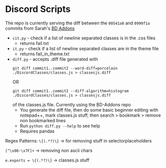 # Discord Scripts
The repo is currently serving the diff between the `00541a0` and `0990f1a` commits from Sarah's [BD Addons](https://github.com/ItMeSarah/BD-Addons/commits/main/DiscordClasses/classes.js)

- `cit.py` - check if a list of newline separated classes is in the .css files
    - returns fail.txt
- `it.py` - check if a list of newline separated classes are in the theme file 
    - returns fail_in_theme.txt
- `diff.py` - accepts .diff file generated with 
    ```git
    git diff commit1..commit2 --word-diff=porcelain ./DiscordClasses/classes.js > classesjs.diff
    ``` 
    OR 
    ```git
    git diff commit1..commit2 --diff-algorithm=histogram ./DiscordClasses/classes.js > classesjs.diff 
    ```
    of the classes.js file. Currently using the BD-Addons repo
    - You generate the diff file, then do some basic beginner editing with notepad++, mark classes.js stuff, then search > bookmark > remove non bookmarked lines
    - Run `python diff.py --help` to see help
    - Requires pandas

Regex Patterns:
`\{(.*?)\}` -> for removing stuff in selectorplaceholders

`[^\x00-\x7F]+` -> removing non ascii chars

`e.exports = \{(.*?)\}` -> classes.js stuff

